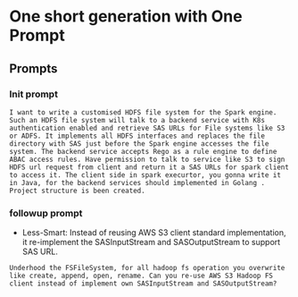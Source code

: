 # One short generation with One Prompt

## Prompts
### Init prompt
```
I want to write a customised HDFS file system for the Spark engine. Such an HDFS file system will talk to a backend service with K8s authentication enabled and retrieve SAS URLs for File systems like S3 or ADFS. It implements all HDFS interfaces and replaces the file directory with SAS just before the Spark engine accesses the file system. The backend service accepts Rego as a rule engine to define ABAC access rules. Have permission to talk to service like S3 to sign HDFS url request from client and return it a SAS URLs for spark client to access it. The client side in spark execurtor, you gonna write it in Java, for the backend services should implemented in Golang . Project structure is been created. 

```

### followup prompt
* Less-Smart: Instead of reusing AWS S3 client standard implementation, it re-implement the SASInputStream and SASOutputStream to support SAS URL.  
```
Underhood the FSFileSystem, for all hadoop fs operation you overwrite like create, append, open, rename. Can you re-use AWS S3 Hadoop FS client instead of implement own SASInputStream and SASOutputStream? 
```






